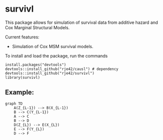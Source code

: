 # survivl

This package allows for simulation of survival data from additive hazard and Cox Marginal Structural Models.

Current features:

-   Simulation of Cox MSM survival models.

To install and load the package, run the commands

```         
install.packages("devtools")
devtools::install_github("rje42/causl") # dependency
devtools::install_github("rje42/survivl")
library(survivl)
```

## Example:

```mermaid
graph TD
    A(Z_{L-1}) --> B(X_{L-1})
    B --> C(Y_{L-1})
    A --> C
    B --> D
    D(Z_{L}) --> E(X_{L})
    E --> F(Y_{L})
    D --> F
```
